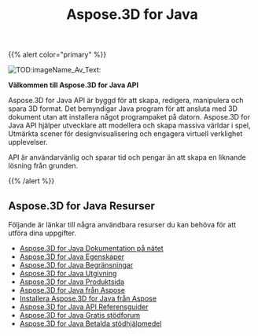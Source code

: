 ﻿---
title: Aspose.3D for Java
description: Aspose.3D for Java API är byggd för att skapa, redigera, manipulera och spara 3D format. Det bemyndigar Java program för att ansluta med 3D dokument utan att installera något programpaket på datorn.
type: docs
weight: 20
url: /sv/java/
is_root: true
---
{{% alert color="primary" %}}

![TOD:imageName_Av_Text:](home_1)

**Välkommen till Aspose.3D for Java API**

Aspose.3D for Java API är byggd för att skapa, redigera, manipulera och spara 3D format. Det bemyndigar Java program för att ansluta med 3D dokument utan att installera något programpaket på datorn. Aspose.3D for Java API hjälper utvecklare att modellera och skapa massiva världar i spel, Utmärkta scener för designvisualisering och engagera virtuell verklighet upplevelser.

API är användarvänlig och sparar tid och pengar än att skapa en liknande lösning från grunden.

{{% /alert %}}


## **Aspose.3D for Java Resurser**
Följande är länkar till några användbara resurser du kan behöva för att utföra dina uppgifter.

- [Aspose.3D for Java Dokumentation på nätet](/3d/sv/java/)
- [Aspose.3D for Java Egenskaper](/3d/sv/java/product-overview/#productoverview-richfeatures)
- [Aspose.3D for Java Begränsningar](/3d/sv/java/installation/#installation-systemrequirements)
- [Aspose.3D for Java Utgivning](https://releases.aspose.com/3d/java/release-notes/)
- [Aspose.3D for Java Produktsida](https://products.aspose.com/3d/java)
- [Aspose.3D for Java från Aspose](https://releases.aspose.com/java/repo/com/aspose/aspose-3d/)
- [Installera Aspose.3D for Java från Aspose](/3d/sv/java/installation/)
- [Aspose.3D for Java API Referensguider](https://reference.aspose.com/3d/java)
- [Aspose.3D for Java Gratis stödforum](https://forum.aspose.com/c/3d)
- [Aspose.3D for Java Betalda stödhjälpmedel](https://helpdesk.aspose.com/)
